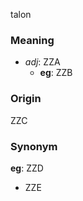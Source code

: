 talon
### Meaning
+ _adj_: ZZA
    + __eg__: ZZB

### Origin

ZZC

### Synonym

__eg__: ZZD

+ ZZE


